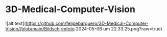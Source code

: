# 3D-Medical-Computer-Vision
![alt text](https://github.com/felipebarquero/3D-Medical-Computer-Vision//blob/main/Bildschirmfoto 2024-05-06 um 22.33.25.png?raw=true)
